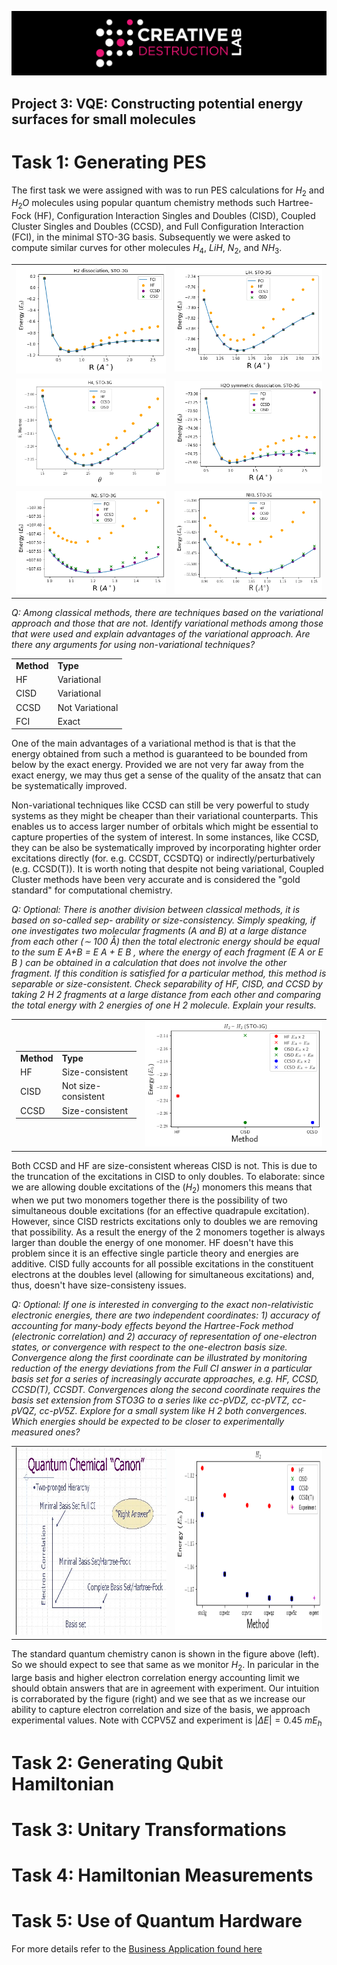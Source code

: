 ![CDL 2020 Cohort Project](../figures/CDL_logo.jpg)
## Project 3: VQE: Constructing potential energy surfaces for small molecules


# Task 1: Generating PES

The first task we were assigned with was to run PES calculations for $H_2$ and $H_2O$ molecules using popular quantum chemistry methods such Hartree-Fock (HF), Configuration Interaction Singles and Doubles (CISD), Coupled Cluster Singles and Doubles (CCSD), and Full Configuration Interaction (FCI), in the minimal STO-3G basis.
Subsequently we were asked to compute similar curves for other molecules $H_4$, $LiH$, $N_2$, and $NH_3$. 

<center>
<table>
        <tr>
            <td><img src="figs/h2PES.png"></td>
            <td><img src="figs/lihPES.png"></td>
        </tr>
        <tr>
            <td><img src="figs/h4PES.png"></td>
            <td><img src="figs/h2oPES.png"></td>
        </tr>
        <tr>
            <td><img src="figs/n2PES.png"></td>
            <td><img src="figs/nh3PES.png"></td>
        </tr>
</table>
</center>

*Q: Among classical methods, there are techniques based on the variational approach and those
that are not. Identify variational methods among those that were used and explain advantages of
the variational approach. Are there any arguments for using non-variational techniques?*

<table align="center">
    <tr>
        <td> <b>Method</b> </td>
        <td> <b>Type</b> </td>
    </tr>
    <tr>
        <td> HF </td>
        <td> Variational </td>
    </tr>
    <tr>
        <td> CISD </td>
        <td> Variational </td>
    </tr>
    <tr>
        <td> CCSD </td>
        <td> Not Variational </td>
    </tr>
    <tr>
        <td> FCI </td>
        <td> Exact </td>
    </tr>
</table>

One of the main advantages of a variational method is that is that the energy obtained from such a method is guaranteed to be bounded from below by the exact energy. Provided we are not very far away from the exact energy, we may thus get a sense of the quality of the ansatz that can be systematically improved. 

Non-variational techniques like CCSD can still be very powerful to study systems as they might be cheaper than their variational counterparts. This enables us to access larger number of orbitals which might be essential to capture properties of the system of interest. In some instances, like CCSD, they can be also be systematically improved by incorporating highter order excitations directly (for. e.g. CCSDT, CCSDTQ) or indirectly/perturbatively (e.g. CCSD(T)). It is worth noting that despite not being variational, Coupled Cluster methods have been very accurate and is considered the "gold standard" for computational chemistry. 

*Q: Optional: There is another division between classical methods, it is based on so-called sep-
arability or size-consistency. Simply speaking, if one investigates two molecular fragments (A and
B) at a large distance from each other (∼ 100 Å) then the total electronic energy should be equal
to the sum E A+B = E A + E B , where the energy of each fragment (E A or E B ) can be obtained in a
calculation that does not involve the other fragment. If this condition is satisfied for a particular
method, this method is separable or size-consistent. Check separability of HF, CISD, and CCSD
by taking 2 H 2 fragments at a large distance from each other and comparing the total energy with
2 energies of one H 2 molecule. Explain your results.*

<table  align="center">
    <tr>
        <td>
            <table>
                <tr>
                    <td> <b>Method</b> </td>
                    <td> <b>Type</b> </td>        
                </tr>
                <tr>
                    <td> HF </td>
                    <td> Size-consistent </td>
                </tr>
                <tr>
                    <td> CISD </td>
                    <td> Not size-consistent </td>
                </tr>
                <tr>
                    <td> CCSD </td>
                    <td> Size-consistent </td>
                </tr>
            </table>
        </td>
        <td>
            <img src="figs/sizeConsistency.png">
        </td>
    </tr>    
</table>


Both CCSD and HF are size-consistent whereas CISD is not. This is due to the truncation of the excitations in CISD to only doubles. To elaborate: since we are allowing double excitations of the ($H_2$) monomers this means that when we put two monomers together there is the possibility of two simultaneous double excitations (for an effective quadrapule excitation). However, since CISD restricts excitations only to doubles we are removing that possibility. As a result the energy of the 2 monomers together is always larger than double the energy of one monomer. HF doesn't have this problem since it is an effective single particle theory and energies are additive. CISD fully accounts for all possible excitations in the constituent electrons at the doubles level (allowing for simultaneous excitations) and, thus, doesn't have size-consisteny issues.

*Q: Optional: If one is interested in converging to the exact non-relativistic electronic energies,
there are two independent coordinates: 1) accuracy of accounting for many-body effects beyond
the Hartree-Fock method (electronic correlation) and 2) accuracy of representation of one-electron
states, or convergence with respect to the one-electron basis size. Convergence along the first
coordinate can be illustrated by monitoring reduction of the energy deviations from the Full CI
answer in a particular basis set for a series of increasingly accurate approaches, e.g. HF, CCSD,
CCSD(T), CCSDT. Convergences along the second coordinate requires the basis set extension from
STO3G to a series like cc-pVDZ, cc-pVTZ, cc-pVQZ, cc-pV5Z. Explore for a small system like H 2
both convergences. Which energies should be expected to be closer to experimentally measured
ones?*

<table  align="center">
    <tr>
        <td>
            <img src="figs/ecorrvsbasis.png" height="300">
        </td>
        <td>
            <img src="figs/energyvsbasis.png" height="300">
        </td>
    </tr>
</table>


The standard quantum chemistry canon is shown in the figure above (left). So we should expect to see that same as we monitor $H_2$. In paricular in the large basis and higher electron correlation energy accounting limit we should obtain answers that are in agreement with experiment. Our intuition is corraborated by the figure (right) and we see that as we increase our ability to capture electron correlation and size of the basis, we approach experimental values. Note with CCPV5Z and experiment is $|\Delta E| = 0.45$ $mE_h$ 

# Task 2: Generating Qubit Hamiltonian

# Task 3: Unitary Transformations

# Task 4: Hamiltonian Measurements

# Task 5: Use of Quantum Hardware

For more details refer to the [Business Application found here](./Business_Application.md)
